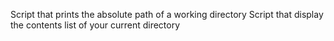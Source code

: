 Script that prints the absolute path of a working directory
Script that display the contents list of your current directory
